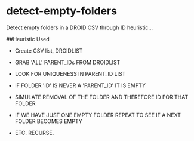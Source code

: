 # detect-empty-folders

Detect empty folders in a DROID CSV through ID heuristic...

##Heuristic Used

* Create CSV list, DROIDLIST

* GRAB 'ALL' PARENT_IDs FROM DROIDLIST

* LOOK FOR UNIQUENESS IN PARENT_ID LIST

* IF FOLDER 'ID' IS NEVER A 'PARENT_ID' IT IS EMPTY

* SIMULATE REMOVAL OF THE FOLDER AND THEREFORE ID FOR THAT FOLDER

* IF WE HAVE JUST ONE EMPTY FOLDER REPEAT TO SEE IF A NEXT FOLDER BECOMES EMPTY

* ETC. RECURSE. 
